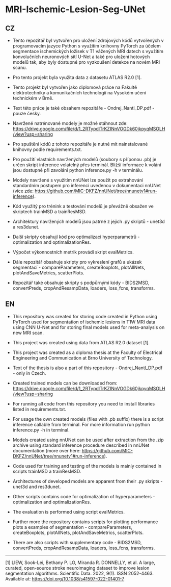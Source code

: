 # MRI-Ischemic-Lesion-Seg-UNet

##  CZ
* Tento repozitář byl vytvořen pro uložení zdrojových kódů vytvořených v programovacím jazyce Python s využitím 
  knihovny PyTorch za účelem segmentace ischemických ložisek v T1 vážených MRI datech s využitím konvolučních 
  neuronových sítí U-Net a také pro uložení hotových modelů tak, aby byly dostupné pro vyzkoušení detekce na novém
  MRI scanu.
  
* Pro tento projekt byla využita data z datasetu ATLAS R2.0 [1].

* Tento projekt byl vytvořen jako diplomová práce na Fakultě elektrotechniky a komunikačních technologií na Vysokém
  učení technickém v Brně. 

* Text této práce je také obsahem repozitáře - Ondrej_Nantl_DP.pdf - pouze česky.

* Navržené natrénované modely je možné stáhnout zde: https://drive.google.com/file/d/1_2RTypdlTrKZINnVOGDk60jkpyqMSOLH/view?usp=sharing

* Pro spuštění kódů z tohoto repozitáře je nutné mít nainstalované knihovny podle requirements.txt.

* Pro použití vlastních navržených modelů (soubory s příponou .pb) je určen skript inference volatelný přes terminál. 
  Bližší informace k volání jsou dostupné při zavolání python inference.py -h v terminálu.

* Modely navržené s využitím nnUNet lze použít po extrahování standardním postupem pro inferenci uvedenou v dokumentaci
  nnUNet (více zde: https://github.com/MIC-DKFZ/nnUNet/tree/nnunetv1#run-inference).

* Kód využitý pro trénink a testování modelů je převážně obsažen ve skriptech trainMSD a trainResMSD.

* Architektury navržených modelů jsou patrné z jejich .py skriptů - unet3d a res3dunet.

* Další skripty obsahují kód pro optimalizaci hyperparametrů - optimalization and optimalizationRes.

* Výpočet výkonnostních metrik provádí skript evalMetrics.

* Dále repozitář obsahuje skripty pro vykreslení grafů a ukázek segmentací - compareParameters, createBoxplots,
  plotAllNets, plotAndSaveMetrics, scatterPlots.

* Repozitář také obsahuje skripty s podpůrnými kódy - BIDS2MSD, convertPreds, cropAndResampData, loaders, 
  loss_fcns, transforms.

## EN
* This repository was created for storing code created in Python using PyTorch used for segmentation of ischemic 
  lesions in T1W MRI data using CNN U-Net and for storing final models used for meta-analysis on new MRI scan.
  
* This project was created using data from ATLAS R2.0 dataset [1].

* This project was created as a diploma thesis at the Faculty of Electrical Engineering and Communication at Brno
  University of Technology.

* Text of the thesis is also a part of this repository - Ondrej_Nantl_DP.pdf - only in Czech.

* Created trained models can be downloaded from: https://drive.google.com/file/d/1_2RTypdlTrKZINnVOGDk60jkpyqMSOLH/view?usp=sharing

* For running all code from this repository you need to install libraries listed in requirements.txt.

* For usage the own created models (files with .pb suffix) there is a script inference callable from terminal. 
  For more information run python inference.py -h in terminal.

* Models created using nnUNet can be used after extraction from the .zip archive using standard inference procedure 
  described in nnUNet documentation (more over here: https://github.com/MIC-DKFZ/nnUNet/tree/nnunetv1#run-inference).

* Code used for training and testing of the models is mainly contained in scripts trainMSD a trainResMSD.

* Architectures of developed models are apparent from their .py skripts - unet3d and res3dunet.

* Other scripts contains code for optimalization of hyperparameters - optimalization and optimalizationRes.

* The evaluation is performed using script evalMetrics.

* Further more the repository contains scripts for plotting performance plots a examples of 
  segmentation - compareParameters, createBoxplots, plotAllNets, plotAndSaveMetrics, scatterPlots.

* There are also scripts with supplementary code - BIDS2MSD, convertPreds, cropAndResampData, loaders, 
  loss_fcns, transforms. 
--------
[1] LIEW, Sook-Lei, Bethany P. LO, Miranda R. DONNELLY, et al. A large, curated, open-source stroke neuroimaging dataset to improve lesion segmentation algorithms. Scientific Data. 2022, 9(1). ISSN 2052-4463. Available at: https://doi.org/10.1038/s41597-022-01401-7
